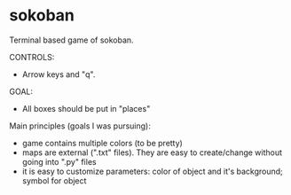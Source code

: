 # sokoban
Terminal based game of sokoban.

CONTROLS: 
* Arrow keys and "q".

GOAL:
* All boxes should be put in "places"


Main principles (goals I was pursuing):
 - game contains multiple colors (to be pretty)
 - maps are external (".txt" files). They are easy to create/change without going into ".py" files
 - it is easy to customize parameters: color of object and it's background; symbol for object
